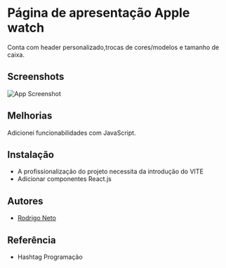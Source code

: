 
# Página de apresentação Apple watch

Conta com header personalizado,trocas de cores/modelos e tamanho de caixa.



## Screenshots

![App Screenshot](https://github.com/RodrigoNet0/page-watch/assets/134714036/34629aea-73e1-489b-8637-fbbb3857a855)


## Melhorias

Adicionei funcionabilidades com JavaScript.


## Instalação

- A profissionalização do projeto necessita da introdução do VITE 
- Adicionar componentes React.js
    






## Autores

- [Rodrigo Neto](https://www.github.com/Rodrigo.Net0)


## Referência

 - Hashtag Programação
